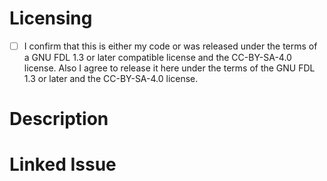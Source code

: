 # Licensing 

- [ ] I confirm that this is either my code or was released under the terms of a GNU FDL 1.3 or later compatible license and the CC-BY-SA-4.0 license. Also I agree to release it here under the terms of the GNU FDL 1.3 or later and the CC-BY-SA-4.0 license.

# Description

<!--- Please put a description of your pull request here --->

# Linked Issue

<!--- Please link a issue here in the format "Fixes #n", "Closes #n" or any other valid syntax described [here](https://docs.github.com/en/enterprise/2.13/user/articles/closing-issues-using-keywords). If this pull request has no linked issues, delete this section. --->
